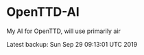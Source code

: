 # OpenTTD-AI
My AI for OpenTTD, will use primarily air

Latest backup: Sun Sep 29 09:13:01 UTC 2019
